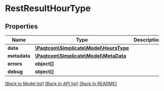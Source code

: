 # RestResultHourType

## Properties

 Name         | Type                                                | Description | Notes      
--------------|-----------------------------------------------------|-------------|------------
 **data**     | [**\Paqtcom\Simplicate\Model\HoursType**](HoursType.md) |             | [optional] 
 **metadata** | [**\Paqtcom\Simplicate\Model\MetaData**](MetaData.md)   |             | [optional] 
 **errors**   | **object[]**                                        |             | [optional] 
 **debug**    | **object[]**                                        |             | [optional] 

[[Back to Model list]](../README.md#documentation-for-models) [[Back to API list]](../README.md#documentation-for-api-endpoints) [[Back to README]](../README.md)


